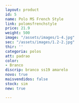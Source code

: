 ```yaml
---
layout: product
id: 5
name: Polo MS French Style
link: polomsfrenchstyle
price: 21.9
weight: 500
image: "/assets/images/1-4.jpg"
sec: "/assets/images/1.2-2.jpg"
thir: ''
categoria: polos
att: padrao
color:
- Branco
discrip: branco ss19 amarelo
novo: true
maisvendidos: false
stock: sim
new: true

---
```

